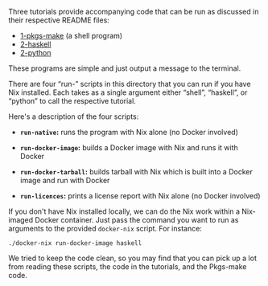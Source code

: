 Three tutorials provide accompanying code that can be run as discussed in their respective README files:

-   [1-pkgs-make](../tutorials/1-pkgs-make) (a shell program)
-   [2-haskell](../tutorials/2-haskell)
-   [2-python](../tutorials/2-python)

These programs are simple and just output a message to the terminal.

There are four “run-” scripts in this directory that you can run if you have Nix installed. Each takes as a single argument either “shell”, “haskell”, or “python” to call the respective tutorial.

Here's a description of the four scripts:

-   **`run-native`:** runs the program with Nix alone (no Docker involved)

-   **`run-docker-image`:** builds a Docker image with Nix and runs it with Docker

-   **`run-docker-tarball`:** builds tarball with Nix which is built into a Docker image and run with Docker

-   **`run-licences`:** prints a license report with Nix alone (no Docker involved)

If you don't have Nix installed locally, we can do the Nix work within a Nix-imaged Docker container. Just pass the command you want to run as arguments to the provided `docker-nix` script. For instance:

```shell
./docker-nix run-docker-image haskell
```

We tried to keep the code clean, so you may find that you can pick up a lot from reading these scripts, the code in the tutorials, and the Pkgs-make code.
